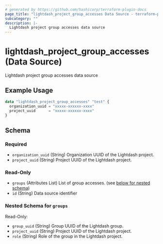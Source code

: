```yaml
---
# generated by https://github.com/hashicorp/terraform-plugin-docs
page_title: "lightdash_project_group_accesses Data Source - terraform-provider-lightdash"
subcategory: ""
description: |-
  Lightdash project group accesses data source
---
```


# lightdash_project_group_accesses (Data Source)

Lightdash project group accesses data source

## Example Usage

```terraform
data "lightdash_project_group_accesses" "test" {
  organization_uuid = "xxxxx-xxxxxx-xxxx"
  project_uuid      = "xxxxx-xxxxxx-xxxx"
}
```

<!-- schema generated by tfplugindocs -->
## Schema

### Required

- `organization_uuid` (String) Organization UUID of the Lightdash project.
- `project_uuid` (String) Project UUID of the Lightdash project.

### Read-Only

- `groups` (Attributes List) List of group accesses. (see [below for nested schema](#nestedatt--groups))
- `id` (String) Data source identifier

<a id="nestedatt--groups"></a>
### Nested Schema for `groups`

Read-Only:

- `group_uuid` (String) Group UUID of the Lightdash group.
- `project_uuid` (String) Project UUID of the Lightdash project.
- `role` (String) Role of the group in the Lightdash project.
